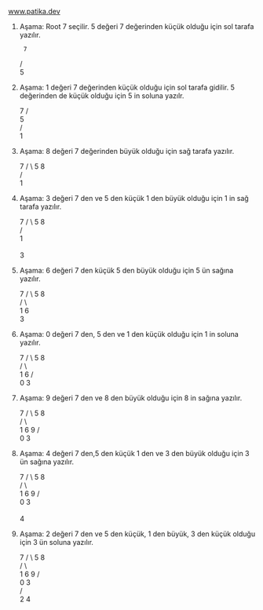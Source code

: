 www.patika.dev

1. Aşama: Root 7 seçilir. 5 değeri 7 değerinden küçük olduğu için sol tarafa yazılır.   

        7
      /  
     5    
     
2. Aşama: 1 değeri 7 değerinden küçük olduğu için sol tarafa gidilir. 5 değerinden de küçük olduğu için 5 in soluna yazılr.   
          
      7
    /    
   5        
  /       
 1    
  
 3. Aşama: 8 değeri 7 değerinden büyük olduğu için sağ tarafa yazılır. 
     
      7
    /    \ 
   5      8  
  /       
 1 
 
 4. Aşama: 3 değeri 7 den ve 5 den küçük 1 den büyük olduğu için 1 in sağ tarafa yazılır. 
     
      7
    /    \ 
   5      8  
  /        
 1   
  \
   3
   
  5. Aşama: 6 değeri 7 den küçük 5 den büyük olduğu için 5 ün sağına yazılır. 
     
      7
    /    \ 
   5      8  
  / \      
 1   6
  \
   3
   
  5. Aşama: 0 değeri 7 den, 5 den ve 1 den küçük olduğu için 1 in soluna yazılır. 
     
       7
     /    \ 
    5      8  
   / \      
  1   6
 / \
0   3 

  6. Aşama: 9 değeri 7 den ve 8 den büyük olduğu için 8 in sağına yazılır. 
     
       7
     /    \ 
    5      8  
   / \      \
  1   6      9
 / \
0   3  
 
   7. Aşama: 4 değeri 7 den,5 den küçük 1 den ve 3 den büyük olduğu için 3 ün sağına yazılır. 
    
      7
    /    \ 
   5      8  
  / \      \
 1   6      9
/ \
0   3   
    \
     4
     
   8. Aşama: 2 değeri 7 den ve 5 den küçük, 1 den büyük, 3 den küçük olduğu için 3 ün soluna yazılır. 
               
      7
    /    \ 
   5      8  
  / \      \
 1   6      9
/ \
0   3   
  / \
 2   4     
